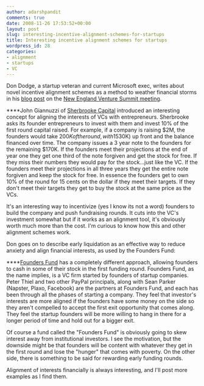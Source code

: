```yaml
---
author: adarshpandit
comments: true
date: 2008-11-26 17:53:52+00:00
layout: post
slug: interesting-incentive-alignment-schemes-for-startups
title: Interesting incentive alignment schemes for startups
wordpress_id: 28
categories:
- alignment
- startups
- VC
---
```


Don Dodge, a startup veteran and current Microsoft exec, writes about novel incentive alignment schemes as a method to weather financial storms in his [blog post](http://dondodge.typepad.com/the_next_big_thing/2008/11/new-england-ven.html) on the [New England Venture Summit meeting](http://www.youngstartup.com/newengland08/overview.php).


****John Giannuzzi of [Sherbrooke Capital](http://www.sherbrookecapital.com/) introduced an interesting concept for aligning the interests of VCs with entrepreneurs. Sherbrooke asks its founder entrepreneurs to invest with them and invest 10% of the first round capital raised. For example, if a company is raising $2M, the founders would take $200K of the round, with 15% ($30K) up front and the balance financed over time. The company issues a 3 year note to the founders for the remaining $170K. If the founders meet their projections at the end of year one they get one third of the note forgiven and get the stock for free. If they miss their numbers they would pay for the stock...just like the VC. If the founders meet their projections in all three years they get the entire note forgiven and keep the stock for free. In essence the founders get to own 10% of the round for 15 cents on the dollar if they meet their targets. If they don't meet their targets they get to buy the stock at the same price as the VCs.



It's an interesting way to incentivize (yes I know its not a word) founders to build the company and push fundraising rounds. It cuts into the VC's investment somewhat but if it works as an alignment tool, it's obviously worth much more than the cost. I'm curious to know how this and other alignment schemes work.

Don goes on to describe early liquidation as an effective way to reduce anxiety and align financial interests, as used by the Founders Fund:


****[Founders Fund](http://www.foundersfund.com/) has a completely different approach, allowing founders to cash in some of their stock in the first funding round. Founders Fund, as the name implies, is a VC firm started by founders of startup companies. Peter Thiel and two other PayPal principals, along with Sean Parker (Napster, Plaxo, Facebook) are the partners at Founders Fund, and each has been through all the phases of starting a company. They feel that investor's interests are more aligned if the founders have some money on the side so they aren't compelled to accept the first exit opportunity that comes along. They feel the startup founders will be more willing to hang in there for a longer period of time and hold out for a bigger exit.



Of course a fund called the "Founders Fund" is obviously going to skew interest away from institutional investors. I see the motivation, but the downside might be that founders will be content with whatever they get in the first round and lose the "hunger" that comes with poverty. On the other side, there is something to be said for rewarding early funding rounds.

Alignment of interests financially is always interesting, and I'll post more examples as I find them.
